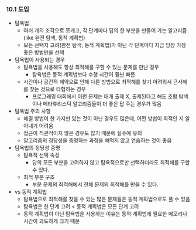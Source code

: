 ### 10.1 도입

- 탐욕법
  - 여러 개의 조각으로 쪼개고, 각 단계마다 답의 한 부분을 만들어 가는 알고리즘 (like 완전 탐색, 동적 계획법)
  - 모든 선택지 고려(완전 탐색, 동적 계획법)가 아닌 각 단계마다 지금 당장 가장 좋은 방법만을 선택
- 탐욕법이 사용되는 경우
  - 탐욕법을 사용해도 항상 최적해를 구할 수 있는 문제를 만난 경우
    - 탐욕법은 동적 계획법보다 수행 시간이 훨씬 빠름
  - 시간이나 공간적 제약으로 인해 다른 방법으로 최적해를 찾기 어려워서 근사해를 찾는 것으로 타협하는 경우
    - 프로그래밍 대회에서 이런 문제는 대개 출제 X, 출제된다고 해도 조합 탐색이나 메타휴리스틱 알고리즘들이 더 좋은 답 주는 경우가 많음
- 탐욕법 주의 사항
  - 해결 방법이 한 가지만 있는 것이 아닌 경우도 많은데, 어떤 방법이 최적인 지 알아내기 어려움
  - 접근이 직관적이지 않은 경우도 많기 때문에 실수에 유의
  - 알고리즘의 정당성을 증명하는 과정을 빼먹지 않고 연습하는 것이 좋음
- 탐욕법의 정당성 증명
  - 탐욕적 선택 속성
    - 답의 모든 부분을 고려하지 않고 탐욕적으로만 선택하더라도 최적해를 구할 수 있다.
  - 최적 부분 구조
    - 부분 문제의 최적해에서 전체 문제의 최적해를 만들 수 있다.
- vs 동적 계획법
  - 탐욕법으로 최적해를 찾을 수 있는 많은 문제들은 동적 계획법으로도 풀 수 있음
  - 탐욕법은 한 단계 고려 < 동적 계획법은 모든 단계 고려
  - 동적 계획법이 아닌 탐욕법을 사용하는 이유는 동적 계획법에 필요한 메모리나 시간이 과도하게 크기 때문
